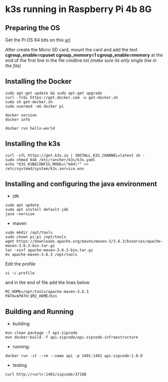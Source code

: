 # k3s running in Raspberry Pi 4b 8G

## Preparing the OS

Get the Pi OS 64 bits on this [url](https://downloads.raspberrypi.org/raspios_lite_arm64/images/)

After create the Micro SD card, mount the card and add the text **cgroup_enable=cpuset cgroup_memory=1 cgroup_enable=memory** at the end of the first line in the file cmdline.txt *(make sure its only single line in the file)*

## Installing the Docker

```
sudo apt-get update && sudo apt-get upgrade
curl -fsSL https://get.docker.com -o get-docker.sh
sudo sh get-docker.sh
sudo usermod -aG docker pi

docker version
docker info

docker run hello-world
```

## Installing the k3s

```
curl -sfL https://get.k3s.io | INSTALL_K3S_CHANNEL=latest sh -
sudo chmod 644 /etc/rancher/k3s/k3s.yaml
echo "K3S_KUBECONFIG_MODE=\"644\"" >> /etc/systemd/system/k3s.service.env
```

## Installing and configuring the java environment
* jdk
```
sudo apt update
sudo apt install default-jdk
java –version
```

* maven
```
sudo mkdir /opt/tools
sudo chown pi:pi /opt/tools
wget https://downloads.apache.org/maven/maven-3/3.6.3/binaries/apache-maven-3.6.3-bin.tar.gz
tar -xzvf apache-maven-3.6.3-bin.tar.gz
mv apache-maven-3.6.3 /opt/tools
```

Edit the profile

```
vi ~/.profile
```

and in the end of file add the lines below
```
M2_HOME=/opt/tools/apache-maven-3.6.3
PATH=$PATH:$M2_HOME/bin
```

## Building and Running

* building:
```
mvn clean package -f api-zipcode
mvn docker:build -f api-zipcode/api-zipcode-infraestructure
```
* running:
```
docker run -it --rm --name api -p 1401:1401 api-zipcode:1.0.0
```
* testing
```
curl http://<url>:1401/zipcode/37188
```